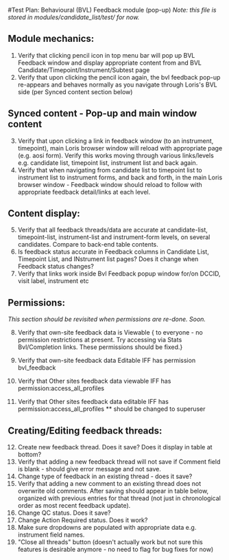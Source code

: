 #Test Plan: Behavioural (BVL) Feedback module (pop-up)
*Note: this file is stored in modules/candidate_list/test/ for now.*

## Module mechanics: 
1. Verify that clicking pencil icon in top menu bar will pop up BVL Feedback window and display appropriate content from and BVL Candidate/Timepoint/Instrument/Subtest page
2. Verify that upon clicking the pencil icon again, the bvl feedback pop-up re-appears and behaves normally as you navigate through Loris's BVL side (per Synced content section below)

## Synced content - Pop-up and main window content
3. Verify that upon clicking a link in feedback window (to an instrument, timepoint), main Loris browser window will reload with appropriate page (e.g. aosi form).  Verify this works moving through various links/levels e.g. candidate list, timepoint list, instrument list and back again.  
4. Verify that when navigating from candidate list to timepoint list to instrument list to instrument forms, and back and forth, in the main Loris browser window - Feedback window should reload to follow with appropriate feedback detail/links at each level.

## Content display:
5. Verify that all feedback threads/data are accurate at candidate-list, timepoint-list, instrument-list and instrument-form levels, on several candidates.  Compare to back-end table contents. 
6. Is feedback status accurate in Feedback columns in Candidate List, Timepoint List, and INstrument list pages?  Does it change when Feedback status changes?   
7. Verify that links work inside Bvl Feedback popup window for/on DCCID, visit label, instrument etc

## Permissions: 
*This section should be revisited when permissions are re-done.  Soon.*

8. Verify that own-site feedback data is Viewable { to everyone - no permission restrictions at present. Try accessing via Stats Bvl/Completion links. These permissions should be fixed.}
 
9. Verify that own-site feedback data Editable IFF has permission bvl_feedback

10. Verify that Other sites feedback data viewable IFF has permission:access_all_profiles

11. Verify that Other sites feedback data editable IFF has permission:access_all_profiles ** should be changed to superuser

## Creating/Editing feedback threads: 
12. Create new feedback thread.  Does it save? Does it display in table at bottom?
13. Verify that adding a new feedback thread will not save if Comment field is blank - should give error message and not save. 
14. Change type of feedback in an existing thread - does it save? 
15. Verify that adding a new comment to an existing thread does not overwrite old comments. After saving should appear in table below, organized with previous entries for that thread (not just in chronological order as most recent feedback update). 
16. Change QC status. Does it save?
17. Change Action Required status. Does it work?
18. Make sure dropdowns are populated with appropriate data e.g. instrument field names.
19. "Close all threads" button (doesn't actually work but not sure this features is desirable anymore - no need to flag for bug fixes for now)
